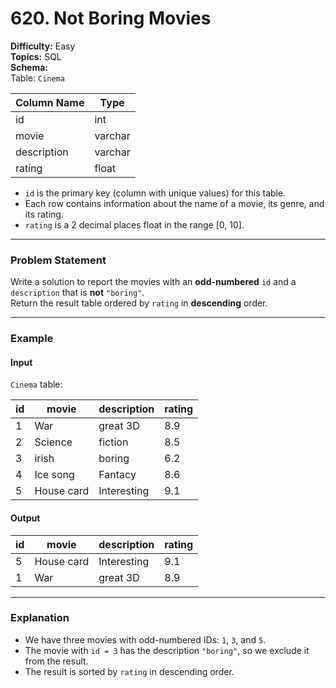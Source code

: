 # 620. Not Boring Movies

**Difficulty:** Easy  
**Topics:** SQL  
**Schema:**  
Table: `Cinema`

| Column Name | Type    |
|-------------|---------|
| id          | int     |
| movie       | varchar |
| description | varchar |
| rating      | float   |

- `id` is the primary key (column with unique values) for this table.
- Each row contains information about the name of a movie, its genre, and its rating.
- `rating` is a 2 decimal places float in the range [0, 10].

---

### Problem Statement
Write a solution to report the movies with an **odd-numbered** `id` and a `description` that is **not** `"boring"`.  
Return the result table ordered by `rating` in **descending** order.

---

### Example

#### Input
`Cinema` table:

| id | movie      | description | rating |
|----|------------|-------------|--------|
| 1  | War        | great 3D    | 8.9    |
| 2  | Science    | fiction     | 8.5    |
| 3  | irish      | boring      | 6.2    |
| 4  | Ice song   | Fantacy     | 8.6    |
| 5  | House card | Interesting | 9.1    |

#### Output
| id | movie      | description | rating |
|----|------------|-------------|--------|
| 5  | House card | Interesting | 9.1    |
| 1  | War        | great 3D    | 8.9    |

---

### Explanation
- We have three movies with odd-numbered IDs: `1`, `3`, and `5`.  
- The movie with `id = 3` has the description `"boring"`, so we exclude it from the result.  
- The result is sorted by `rating` in descending order.
